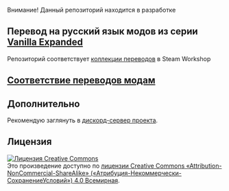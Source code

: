 Внимание! Данный репозиторий находится в разработке

## Перевод на русский язык модов из серии [Vanilla Expanded](https://steamcommunity.com/sharedfiles/filedetails/?id=1884025115)
Репозиторий соответствует [коллекции переводов](https://steamcommunity.com/sharedfiles/filedetails/?id=2127966899) в Steam Workshop

## [Соответствие переводов модам](https://github.com/OneCodeUnit/VanillaRussianExpanded/wiki/Состав-проекта)

## Дополнительно
Рекомендую заглянуть в [дискорд-сервер проекта](https://discord.gg/Xmbwmgh).

## Лицензия
<a rel="license" href="http://creativecommons.org/licenses/by-nc-sa/4.0/"><img alt="Лицензия Creative Commons" style="border-width:0" src="https://i.creativecommons.org/l/by-nc-sa/4.0/88x31.png" /></a><br />Это произведение доступно по <a rel="license" href="http://creativecommons.org/licenses/by-nc-sa/4.0/">лицензии Creative Commons «Attribution-NonCommercial-ShareAlike» («Атрибуция-Некоммерчески-СохранениеУсловий») 4.0 Всемирная</a>.
